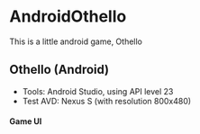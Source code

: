 # AndroidOthello
This is a little android game, Othello
## Othello (Android)
- Tools: Android Studio, using API level 23
- Test AVD: Nexus S (with resolution 800x480)

#### Game UI

